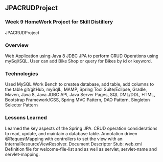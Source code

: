 ## JPACRUDProject

### Week 9 HomeWork Project for Skill Distillery
JPACRUDProject

### Overview
Web Application using Java 8 JDBC JPA to perform CRUD Operations using mySql/SQL. User can add Bike Shop or query for Bikes by id or keyword.

### Technologies
Used MySQL Work Bench to createa database, add table, add columns to the table
git/gitHub, mySqlL, MAMP, Spring Tool Suite/Eclipse, Gradle, Maven, Java 8, Java JDBC API, Java Server Pages, SQL DML/DDL, HTML, Bootstrap Framework/CSS, Spring MVC Pattern, DAO Pattern, Singleton Selector Pattern

### Lessons Learned
Learned the key aspects of the Spring JPA. CRUD operation considerations to read, update, and maintain a database table. Annotation driven @RequestMapping with controllers to set the view with an InternalResourceViewResolver. Document Descriptor Stub: web.xml Definition file for welcome-file-list and as well as servlet, servlet-name and servlet-mapping.

